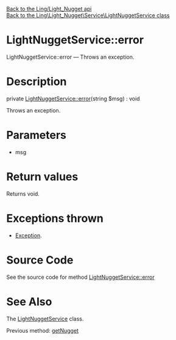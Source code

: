 [Back to the Ling/Light_Nugget api](https://github.com/lingtalfi/Light_Nugget/blob/master/doc/api/Ling/Light_Nugget.md)<br>
[Back to the Ling\Light_Nugget\Service\LightNuggetService class](https://github.com/lingtalfi/Light_Nugget/blob/master/doc/api/Ling/Light_Nugget/Service/LightNuggetService.md)


LightNuggetService::error
================



LightNuggetService::error — Throws an exception.




Description
================


private [LightNuggetService::error](https://github.com/lingtalfi/Light_Nugget/blob/master/doc/api/Ling/Light_Nugget/Service/LightNuggetService/error.md)(string $msg) : void




Throws an exception.




Parameters
================


- msg

    


Return values
================

Returns void.


Exceptions thrown
================

- [Exception](http://php.net/manual/en/class.exception.php).&nbsp;







Source Code
===========
See the source code for method [LightNuggetService::error](https://github.com/lingtalfi/Light_Nugget/blob/master/Service/LightNuggetService.php#L101-L104)


See Also
================

The [LightNuggetService](https://github.com/lingtalfi/Light_Nugget/blob/master/doc/api/Ling/Light_Nugget/Service/LightNuggetService.md) class.

Previous method: [getNugget](https://github.com/lingtalfi/Light_Nugget/blob/master/doc/api/Ling/Light_Nugget/Service/LightNuggetService/getNugget.md)<br>

